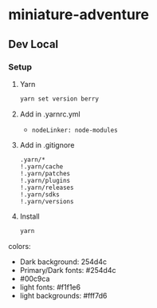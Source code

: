 # miniature-adventure

## Dev Local

### Setup

1. Yarn

   ```sh
   yarn set version berry
   ```

2. Add in .yarnrc.yml
   - `nodeLinker: node-modules`

3. Add in .gitignore

   ```
   .yarn/*
   !.yarn/cache
   !.yarn/patches
   !.yarn/plugins
   !.yarn/releases
   !.yarn/sdks
   !.yarn/versions
   ```

4. Install

   ```sh
   yarn
   ```

colors:

- Dark background: 254d4c
- Primary/Dark fonts: #254d4c
- #00c9ca
- light fonts: #f1f1e6
- light backgrounds: #fff7d6

